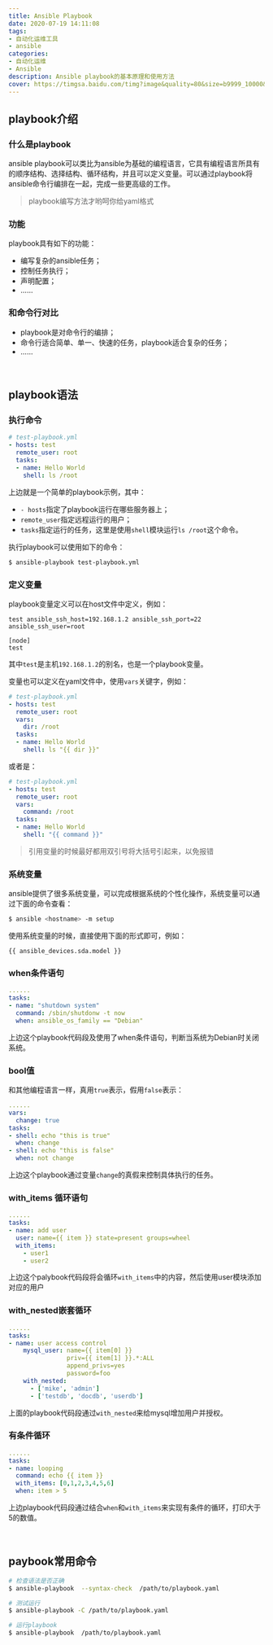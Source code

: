 ```yaml
---
title: Ansible Playbook
date: 2020-07-19 14:11:08
tags:
- 自动化运维工具
- ansible
categories:
- 自动化运维
- Ansible
description: Ansible playbook的基本原理和使用方法
cover: https://timgsa.baidu.com/timg?image&quality=80&size=b9999_10000&sec=1595149274046&di=36b13106c6195228a30d1ff098039ed7&imgtype=0&src=http%3A%2F%2F5b0988e595225.cdn.sohucs.com%2Fimages%2F20180901%2F70f9cc358e7f4e3f890316630d6fbf3f.jpeg
---
```




## playbook介绍

### 什么是playbook

ansible playbook可以类比为ansible为基础的编程语言，它具有编程语言所具有的顺序结构、选择结构、循环结构，并且可以定义变量。可以通过playbook将ansible命令行编排在一起，完成一些更高级的工作。



>  playbook编写方法才哟呵你给yaml格式



### 功能

playbook具有如下的功能：

- 编写复杂的ansible任务；
- 控制任务执行；
- 声明配置；
- ......



### 和命令行对比

- playbook是对命令行的编排；
- 命令行适合简单、单一、快速的任务，playbook适合复杂的任务；
- ......



<br>



## playbook语法



### 执行命令

```yaml
# test-playbook.yml
- hosts: test
  remote_user: root
  tasks:
  - name: Hello World
    shell: ls /root
```



上边就是一个简单的playbook示例，其中：

- `- hosts`指定了playbook运行在哪些服务器上；
- `remote_user`指定远程运行的用户；
- `tasks`指定运行的任务，这里是使用`shell`模块运行`ls /root`这个命令。



执行playbook可以使用如下的命令：

```bash
$ ansible-playbook test-playbook.yml
```



### 定义变量

playbook变量定义可以在host文件中定义，例如：

```
test ansible_ssh_host=192.168.1.2 ansible_ssh_port=22 ansible_ssh_user=root

[node]
test
```



其中`test`是主机`192.168.1.2`的别名，也是一个playbook变量。



变量也可以定义在yaml文件中，使用`vars`关键字，例如：

```yaml
# test-playbook.yml
- hosts: test
  remote_user: root
  vars:
    dir: /root
  tasks:
  - name: Hello World
    shell: ls "{{ dir }}"
```



或者是：

```yaml
# test-playbook.yml
- hosts: test
  remote_user: root
  vars:
    command: /root
  tasks:
  - name: Hello World
    shell: "{{ command }}"
```

> 引用变量的时候最好都用双引号将大括号引起来，以免报错



### 系统变量

ansible提供了很多系统变量，可以完成根据系统的个性化操作，系统变量可以通过下面的命令查看：

```bash
$ ansible <hostname> -m setup
```



使用系统变量的时候，直接使用下面的形式即可，例如：

```jinja2
{{ ansible_devices.sda.model }}
```



###  when条件语句

```yaml
......
tasks:
- name: "shutdown system"
  command: /sbin/shutdonw -t now
  when: ansible_os_family == "Debian"
```

上边这个playbook代码段及使用了when条件语句，判断当系统为Debian时关闭系统。



### bool值

和其他编程语言一样，真用`true`表示，假用`false`表示：

```yaml
......
vars:
  change: true
tasks:
- shell: echo "this is true"
  when: change
- shell: echo "this is false"
  when: not change
```

上边这个playbook通过变量`change`的真假来控制具体执行的任务。



### with_items 循环语句

```yaml
......
tasks:
- name: add user
  user: name={{ item }} state=present groups=wheel
  with_items:
    - user1
    - user2
```

上边这个palybook代码段将会循环`with_items`中的内容，然后使用user模块添加对应的用户



### with_nested嵌套循环

```yaml
......
tasks:
- name: user access control
    mysql_user: name={{ item[0] }}
                priv={{ item[1] }}.*:ALL
                append_privs=yes
                password=foo
    with_nested:
      - ['mike', 'admin']
      - ['testdb', 'docdb', 'userdb']
```

上面的playbook代码段通过`with_nested`来给mysql增加用户并授权。



### 有条件循环

```yaml
......
tasks:
- name: looping
  command: echo {{ item }}
  with_items: [0,1,2,3,4,5,6]
  when: item > 5
```

上边playbook代码段通过结合`when`和`with_items`来实现有条件的循环，打印大于5的数值。



<br>



## paybook常用命令

```bash
# 检查语法是否正确
$ ansible-playbook  --syntax-check  /path/to/playbook.yaml

# 测试运行
$ ansible-playbook -C /path/to/playbook.yaml

# 运行playbook
$ ansible-playbook  /path/to/playbook.yaml
```

